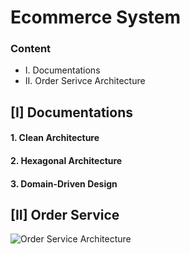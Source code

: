 # Ecommerce System

### Content


- I. Documentations
- II. Order Serivce Architecture

## [I] Documentations

#### 1. Clean Architecture

#### 2. Hexagonal Architecture

#### 3. Domain-Driven Design


## [II] Order Service

![Order Service Architecture](./readme/ecom-system.png)



